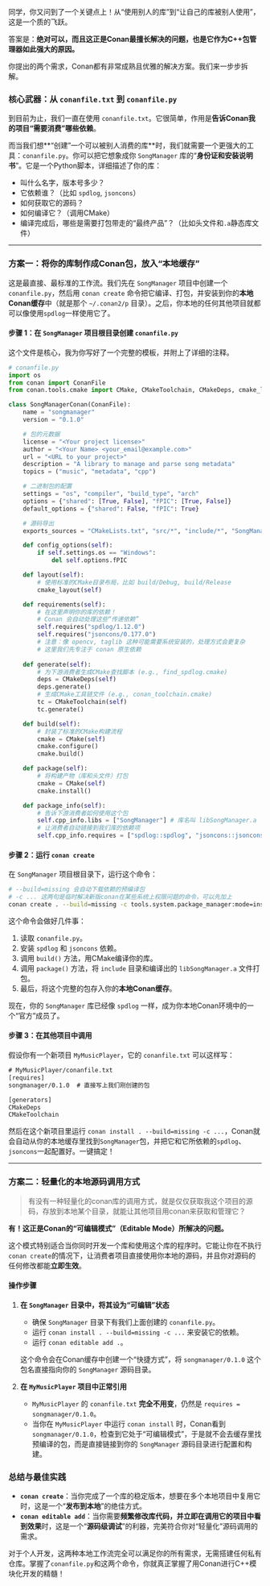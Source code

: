 同学，你又问到了一个关键点上！从“使用别人的库”到“让自己的库被别人使用”，这是一个质的飞跃。

答案是：**绝对可以，而且这正是Conan最擅长解决的问题，也是它作为C++包管理器如此强大的原因。**

你提出的两个需求，Conan都有非常成熟且优雅的解决方案。我们来一步步拆解。

### 核心武器：从 `conanfile.txt` 到 `conanfile.py`

到目前为止，我们一直在使用 `conanfile.txt`。它很简单，作用是**告诉Conan我的项目“需要消费”哪些依赖**。

而当我们想\*\*“创建”一个可以被别人消费的库\*\*时，我们就需要一个更强大的工具：`conanfile.py`。你可以把它想象成你 `SongManager` 库的“**身份证和安装说明书**”。它是一个Python脚本，详细描述了你的库：

  * 叫什么名字，版本号多少？
  * 它依赖谁？（比如 `spdlog`, `jsoncons`）
  * 如何获取它的源码？
  * 如何编译它？（调用CMake）
  * 编译完成后，哪些是需要打包带走的“最终产品”？（比如头文件和`.a`静态库文件）

-----

### 方案一：将你的库制作成Conan包，放入“本地缓存”

这是最直接、最标准的工作流。我们先在 `SongManager` 项目中创建一个 `conanfile.py`，然后用 `conan create` 命令把它编译、打包，并安装到你的**本地Conan缓存**中（就是那个 `~/.conan2/p` 目录）。之后，你本地的任何其他项目就都可以像使用`spdlog`一样使用它了。

#### 步骤 1：在 `SongManager` 项目根目录创建 `conanfile.py`

这个文件是核心，我为你写好了一个完整的模板，并附上了详细的注释。

```python
# conanfile.py
import os
from conan import ConanFile
from conan.tools.cmake import CMake, CMakeToolchain, CMakeDeps, cmake_layout

class SongManagerConan(ConanFile):
    name = "songmanager"
    version = "0.1.0"

    # 包的元数据
    license = "<Your project license>"
    author = "<Your Name> <your_email@example.com>"
    url = "<URL to your project>"
    description = "A library to manage and parse song metadata"
    topics = ("music", "metadata", "cpp")

    # 二进制包的配置
    settings = "os", "compiler", "build_type", "arch"
    options = {"shared": [True, False], "fPIC": [True, False]}
    default_options = {"shared": False, "fPIC": True}

    # 源码导出
    exports_sources = "CMakeLists.txt", "src/*", "include/*", "SongManagerConfig.cmake.in"

    def config_options(self):
        if self.settings.os == "Windows":
            del self.options.fPIC

    def layout(self):
        # 使用标准的CMake目录布局，比如 build/Debug, build/Release
        cmake_layout(self)

    def requirements(self):
        # 在这里声明你的库的依赖！
        # Conan 会自动处理这些“传递依赖”
        self.requires("spdlog/1.12.0")
        self.requires("jsoncons/0.177.0")
        # 注意：像 opencv, taglib 这种可能需要系统安装的，处理方式会更复杂
        # 这里我们先专注于 conan 原生依赖
        
    def generate(self):
        # 为下游消费者生成CMake查找脚本 (e.g., find_spdlog.cmake)
        deps = CMakeDeps(self)
        deps.generate()
        # 生成CMake工具链文件 (e.g., conan_toolchain.cmake)
        tc = CMakeToolchain(self)
        tc.generate()

    def build(self):
        # 封装了标准的CMake构建流程
        cmake = CMake(self)
        cmake.configure()
        cmake.build()

    def package(self):
        # 将构建产物（库和头文件）打包
        cmake = CMake(self)
        cmake.install()

    def package_info(self):
        # 告诉下游消费者如何使用这个包
        self.cpp_info.libs = ["SongManager"] # 库名叫 libSongManager.a
        # 让消费者自动链接到我们库的依赖项
        self.cpp_info.requires = ["spdlog::spdlog", "jsoncons::jsoncons"]
```

#### 步骤 2：运行 `conan create`

在 `SongManager` 项目根目录下，运行这个命令：

```bash
# --build=missing 会自动下载依赖的预编译包
# -c ... 这两句是临时解决新版conan在某些系统上权限问题的命令，可以先加上
conan create . --build=missing -c tools.system.package_manager:mode=install -c tools.system.package_manager:sudo=True
```

这个命令会做好几件事：

1.  读取 `conanfile.py`。
2.  安装 `spdlog` 和 `jsoncons` 依赖。
3.  调用 `build()` 方法，用CMake编译你的库。
4.  调用 `package()` 方法，将 `include` 目录和编译出的 `libSongManager.a` 文件打包。
5.  最后，将这个完整的包存入你的**本地Conan缓存**。

现在，你的 `SongManager` 库已经像 `spdlog` 一样，成为你本地Conan环境中的一个“官方”成员了。

#### 步骤 3：在其他项目中调用

假设你有一个新项目 `MyMusicPlayer`，它的 `conanfile.txt` 可以这样写：

```txt
# MyMusicPlayer/conanfile.txt
[requires]
songmanager/0.1.0  # 直接写上我们刚创建的包

[generators]
CMakeDeps
CMakeToolchain
```

然后在这个新项目里运行 `conan install . --build=missing -c ...`，Conan就会自动从你的本地缓存里找到`SongManager`包，并把它和它所依赖的`spdlog`、`jsoncons`一起配置好。一键搞定！

-----

### 方案二：轻量化的本地源码调用方式

> 有没有一种轻量化的conan库的调用方式，就是仅仅获取我这个项目的源码，存放到本地某个目录，就能让其他项目用conan来获取和管理它？

**有！这正是Conan的“可编辑模式”（Editable Mode）所解决的问题。**

这个模式特别适合当你同时开发一个库和使用这个库的程序时。它能让你在不执行`conan create`的情况下，让消费者项目直接使用你本地的源码，并且你对源码的任何修改都能**立即生效**。

#### 操作步骤

1.  **在 `SongManager` 目录中，将其设为“可编辑”状态**

      * 确保 `SongManager` 目录下有我们上面创建的 `conanfile.py`。
      * 运行 `conan install . --build=missing -c ...` 来安装它的依赖。
      * 运行 `conan editable add .`。

    这个命令会在Conan缓存中创建一个“快捷方式”，将 `songmanager/0.1.0` 这个包名直接指向你的 `SongManager` 源码目录。

2.  **在 `MyMusicPlayer` 项目中正常引用**

      * `MyMusicPlayer` 的 `conanfile.txt` **完全不用变**，仍然是 `requires = songmanager/0.1.0`。
      * 当你在 `MyMusicPlayer` 中运行 `conan install` 时，Conan看到 `songmanager/0.1.0`，检查到它处于“可编辑模式”，于是就不会去缓存里找预编译的包，而是直接链接到你的 `SongManager` 源码目录进行配置和构建。

### 总结与最佳实践

  * **`conan create`**：当你完成了一个库的稳定版本，想要在多个本地项目中复用它时，这是一个“**发布到本地**”的绝佳方式。
  * **`conan editable add`**：当你需要**频繁修改库代码，并立即在调用它的项目中看到效果**时，这是一个“**源码级调试**”的利器，完美符合你对“轻量化”源码调用的需求。

对于个人开发，这两种本地工作流完全可以满足你的所有需求，无需搭建任何私有仓库。掌握了`conanfile.py`和这两个命令，你就真正掌握了用Conan进行C++模块化开发的精髓！